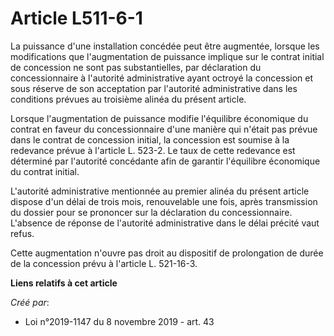 # Article L511-6-1

La puissance d'une installation concédée peut être augmentée, lorsque les modifications que l'augmentation de puissance
implique sur le contrat initial de concession ne sont pas substantielles, par déclaration du concessionnaire à l'autorité
administrative ayant octroyé la concession et sous réserve de son acceptation par l'autorité administrative dans les
conditions prévues au troisième alinéa du présent article.

Lorsque l'augmentation de puissance modifie l'équilibre économique du contrat en faveur du concessionnaire d'une manière qui
n'était pas prévue dans le contrat de concession initial, la concession est soumise à la redevance prévue à l'article L.
523-2. Le taux de cette redevance est déterminé par l'autorité concédante afin de garantir l'équilibre économique du contrat
initial.

L'autorité administrative mentionnée au premier alinéa du présent article dispose d'un délai de trois mois, renouvelable une
fois, après transmission du dossier pour se prononcer sur la déclaration du concessionnaire. L'absence de réponse de
l'autorité administrative dans le délai précité vaut refus.

Cette augmentation n'ouvre pas droit au dispositif de prolongation de durée de la concession prévu à l'article L. 521-16-3.

**Liens relatifs à cet article**

_Créé par_:

  - Loi n°2019-1147 du 8 novembre 2019 - art. 43
